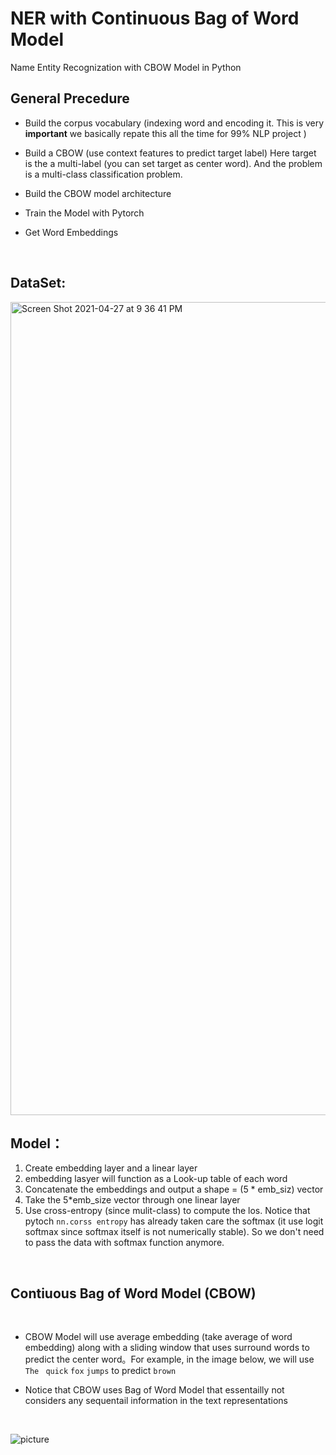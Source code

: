 # NER with Continuous Bag of Word Model

Name Entity Recognization with CBOW Model in Python

## General Precedure

- Build the corpus vocabulary (indexing word and encoding it. This is very **important** we basically repate this all the time for 99% NLP project )

- Build a CBOW (use context features to predict target label) Here target is the a multi-label (you can set target as center word). And the problem is a multi-class classification problem.

- Build the CBOW model architecture
- Train the Model with Pytorch
- Get Word Embeddings

</br>

## DataSet:


<img width="1301" alt="Screen Shot 2021-04-27 at 9 36 41 PM" src="https://user-images.githubusercontent.com/40192895/116347395-fdd2f900-a7a0-11eb-9f92-775e685f76a2.png">

## Model：

1. Create embedding layer and a linear layer
2. embedding lasyer will function as a Look-up table of each word
3. Concatenate the embeddings and output a shape = (5 * emb_siz) vector
4. Take the 5*emb_size vector through one linear layer
5. Use cross-entropy (since mulit-class) to compute the los. Notice that pytoch `nn.corss entropy` has already taken care the softmax (it use logit softmax since softmax itself is not numerically stable). So we don't need to pass the data with softmax function anymore.


</br>



## Contiuous Bag of Word Model (CBOW)

</br>

- CBOW Model will use average embedding (take average of word embedding) along with a sliding window that uses surround words to predict the center word。For example, in the image below, we will use `The ` `quick` `fox` `jumps` to predict `brown`

- Notice that CBOW uses Bag of Word Model that essentailly not considers any sequentail information in the text representations

</br>

![picture](https://miro.medium.com/max/536/1*vZhxrBkCz-yN_rzZBqSKiA.png)
